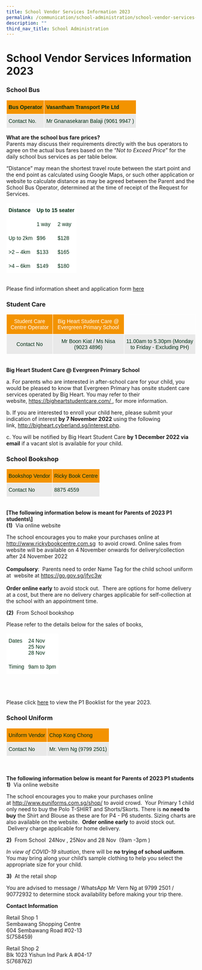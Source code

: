 ```yaml
---
title: School Vendor Services Information 2023
permalink: /communication/school-administration/school-vendor-services-information-2023/
description: ""
third_nav_title: School Administration
---
```

# **School Vendor Services Information 2023**

<h3>School Bus</h3>
<table style="border-collapse:collapse;border-spacing:0" class="tg"><thead><tr><th style="background-color:#F39300;border-color:#ffffff;border-style:solid;border-width:1px;color:#002D13;font-family:Arial, sans-serif;font-size:14px;font-weight:bold;overflow:hidden;padding:10px 5px;text-align:left;vertical-align:top;word-break:normal">Bus Operator </th><th style="background-color:#F39300;border-color:#ffffff;border-style:solid;border-width:1px;color:#002D13;font-family:Arial, sans-serif;font-size:14px;font-weight:bold;overflow:hidden;padding:10px 5px;text-align:left;vertical-align:top;word-break:normal">Vasantham Transport Pte Ltd</th></tr></thead><tbody><tr><td style="background-color:#E9E9E9;border-color:#ffffff;border-style:solid;border-width:1px;color:#002D13;font-family:Arial, sans-serif;font-size:14px;overflow:hidden;padding:10px 5px;text-align:left;vertical-align:top;word-break:normal">Contact No.</td><td style="background-color:#E9E9E9;border-color:#ffffff;border-style:solid;border-width:1px;color:#002D13;font-family:Arial, sans-serif;font-size:14px;overflow:hidden;padding:10px 5px;text-align:left;vertical-align:top;word-break:normal">Mr Gnanasekaran Balaji  (9061 9947 )</td></tr></tbody></table>


<b>What are the school bus fare prices?</b>  
Parents may discuss their requirements directly with the bus operators to agree on the actual bus fares based on the “_Not to Exceed Price_” for the daily school bus services as per table below.

“Distance” may mean the shortest travel route between the start point and the end point as calculated using Google Maps, or such other application or website to calculate distance as may be agreed between the Parent and the School Bus Operator, determined at the time of receipt of the Request for Services.

<table style="border-collapse:collapse;border-spacing:0" class="tg"><thead><tr><th style="background-color:#FFF;border-color:#ffffff;border-style:solid;border-width:1px;color:#002D13;font-family:Arial, sans-serif;font-size:14px;font-weight:bold;overflow:hidden;padding:10px 5px;text-align:left;vertical-align:top;word-break:normal" rowspan="2">Distance</th><th style="background-color:#FFF;border-color:#ffffff;border-style:solid;border-width:1px;color:#002D13;font-family:Arial, sans-serif;font-size:14px;font-weight:bold;overflow:hidden;padding:10px 5px;text-align:left;vertical-align:top;word-break:normal" colspan="2">Up to 15 seater</th></tr><tr><th style="background-color:#FFF;border-color:#ffffff;border-style:solid;border-width:1px;color:#002D13;font-family:Arial, sans-serif;font-size:14px;font-weight:normal;overflow:hidden;padding:10px 5px;text-align:left;vertical-align:top;word-break:normal">1 way</th><th style="background-color:#FFF;border-color:#ffffff;border-style:solid;border-width:1px;color:#002D13;font-family:Arial, sans-serif;font-size:14px;font-weight:normal;overflow:hidden;padding:10px 5px;text-align:left;vertical-align:top;word-break:normal">2 way</th></tr></thead><tbody><tr><td style="background-color:#FFF;border-color:#ffffff;border-style:solid;border-width:1px;color:#002D13;font-family:Arial, sans-serif;font-size:14px;overflow:hidden;padding:10px 5px;text-align:left;vertical-align:top;word-break:normal">Up to 2km</td><td style="background-color:#FFF;border-color:#ffffff;border-style:solid;border-width:1px;color:#002D13;font-family:Arial, sans-serif;font-size:14px;overflow:hidden;padding:10px 5px;text-align:left;vertical-align:top;word-break:normal">$96</td><td style="background-color:#FFF;border-color:#ffffff;border-style:solid;border-width:1px;color:#002D13;font-family:Arial, sans-serif;font-size:14px;overflow:hidden;padding:10px 5px;text-align:left;vertical-align:top;word-break:normal">$128</td></tr><tr><td style="background-color:#FFF;border-color:#ffffff;border-style:solid;border-width:1px;color:#002D13;font-family:Arial, sans-serif;font-size:14px;overflow:hidden;padding:10px 5px;text-align:left;vertical-align:top;word-break:normal">&gt;2 – 4km</td><td style="background-color:#FFF;border-color:#ffffff;border-style:solid;border-width:1px;color:#002D13;font-family:Arial, sans-serif;font-size:14px;overflow:hidden;padding:10px 5px;text-align:left;vertical-align:top;word-break:normal">$133</td><td style="background-color:#FFF;border-color:#ffffff;border-style:solid;border-width:1px;color:#002D13;font-family:Arial, sans-serif;font-size:14px;overflow:hidden;padding:10px 5px;text-align:left;vertical-align:top;word-break:normal">$165</td></tr><tr><td style="background-color:#FFF;border-color:#ffffff;border-style:solid;border-width:1px;color:#002D13;font-family:Arial, sans-serif;font-size:14px;overflow:hidden;padding:10px 5px;text-align:left;vertical-align:top;word-break:normal">&gt;4 – 6km</td><td style="background-color:#FFF;border-color:#ffffff;border-style:solid;border-width:1px;color:#002D13;font-family:Arial, sans-serif;font-size:14px;overflow:hidden;padding:10px 5px;text-align:left;vertical-align:top;word-break:normal">$149</td><td style="background-color:#FFF;border-color:#ffffff;border-style:solid;border-width:1px;color:#002D13;font-family:Arial, sans-serif;font-size:14px;overflow:hidden;padding:10px 5px;text-align:left;vertical-align:top;word-break:normal">$180</td></tr></tbody></table>
<br>
Please find information sheet and application form <a href="/files/School%20Bus%20Information%20%20Request%20Form%20-%202023.pdf">here</a>

<h3>Student Care</h3>
<table style="border-collapse:collapse;border-spacing:0" class="tg"><thead><tr><th style="background-color:#F39300;border-color:#ffffff;border-style:solid;border-width:1px;color:#FFF;font-family:Arial, sans-serif;font-size:14px;font-weight:normal;overflow:hidden;padding:10px 5px;text-align:center;vertical-align:middle;word-break:normal"><span style="color:#FFF;background-color:#F39300">Student Care Centre Operator</span></th><th style="background-color:#F39300;border-color:#ffffff;border-style:solid;border-width:1px;color:#FFF;font-family:Arial, sans-serif;font-size:14px;font-weight:normal;overflow:hidden;padding:10px 5px;text-align:center;vertical-align:middle;word-break:normal"><span style="color:#FFF;background-color:#F39300">Big Heart Student Care @ Evergreen Primary School</span></th><th style="border-color:#ffffff;border-style:solid;border-width:1px;font-family:Arial, sans-serif;font-size:14px;font-weight:normal;overflow:hidden;padding:10px 5px;text-align:left;vertical-align:top;word-break:normal"></th></tr></thead><tbody><tr><td style="background-color:#E9E9E9;border-color:#ffffff;border-style:solid;border-width:1px;color:#002D13;font-family:Arial, sans-serif;font-size:14px;overflow:hidden;padding:10px 5px;text-align:center;vertical-align:middle;word-break:normal"><span style="color:#002D13;background-color:#E9E9E9"> Contact No</span></td><td style="background-color:#E9E9E9;border-color:#ffffff;border-style:solid;border-width:1px;color:#002D13;font-family:Arial, sans-serif;font-size:14px;overflow:hidden;padding:10px 5px;text-align:center;vertical-align:top;word-break:normal"> Mr Boon Kiat / Ms Nisa (9023 4896)</td><td style="background-color:#E9E9E9;border-color:#ffffff;border-style:solid;border-width:1px;color:#002D13;font-family:Arial, sans-serif;font-size:14px;overflow:hidden;padding:10px 5px;text-align:center;vertical-align:middle;word-break:normal"><span style="color:#002D13;background-color:#E9E9E9">11.00am to 5.30pm (Monday to Friday - Excluding PH)</span></td></tr></tbody></table><br>
<b>Big Heart Student Care @ Evergreen Primary School</b> 

a. For parents who are interested in after-school care for your child, you would be pleased to know that Evergreen Primary has onsite student care services operated by Big Heart. You may refer to their website, <a href="https://bigheartstudentcare.com">https://bigheartstudentcare.com/ </a>, for more information.

b. If you are interested to enroll your child here, please submit your indication of interest **by 7 November 2022** using the following link, <a href="http://bigheart.cyberland.sg/interest.php">http://bigheart.cyberland.sg/interest.php</a>.

c. You will be notified by Big Heart Student Care <b>by 1 December 2022 via email</b> if a vacant slot is available for your child.

<h3>School Bookshop</h3>
<table style="border-collapse:collapse;border-spacing:0" class="tg"><thead><tr><th style="background-color:#F39300;border-color:#ffffff;border-style:solid;border-width:1px;color:#002D13;font-family:Arial, sans-serif;font-size:14px;font-weight:normal;overflow:hidden;padding:10px 5px;text-align:left;vertical-align:top;word-break:normal">Bookshop Vendor</th><th style="background-color:#F39300;border-color:#ffffff;border-style:solid;border-width:1px;color:#002D13;font-family:Arial, sans-serif;font-size:14px;font-weight:normal;overflow:hidden;padding:10px 5px;text-align:left;vertical-align:top;word-break:normal">Ricky Book Centre</th></tr></thead><tbody><tr><td style="background-color:#E9E9E9;border-color:#ffffff;border-style:solid;border-width:1px;color:#002D13;font-family:Arial, sans-serif;font-size:14px;overflow:hidden;padding:10px 5px;text-align:left;vertical-align:top;word-break:normal">Contact No</td><td style="background-color:#E9E9E9;border-color:#ffffff;border-style:solid;border-width:1px;color:#002D13;font-family:Arial, sans-serif;font-size:14px;overflow:hidden;padding:10px 5px;text-align:left;vertical-align:top;word-break:normal">8875 4559</td></tr></tbody></table>
<br>
<b>[The following information below is meant for Parents of 2023 P1 students\]</b><br>
<b>(1)</b>   Via online website

The school encourages you to make your purchases online at <a href="www.rickybookcentre.com.sg"> http://www.rickybookcentre.com.sg</a>  to avoid crowd. Online sales from website will be available on 4 November onwards for delivery/collection after 24 November 2022<br><br><b>Compulsory</b>:  Parents need to order Name Tag for the child school uniform at  website at <a href="https://go.gov.sg/jfvc3w">https://go.gov.sg/jfvc3w</a><br><br><b>Order online early</b> to avoid stock out.  There are options for home delivery at a cost, but there are no delivery charges applicable for self-collection at the school with an appointment time.  

<b>(2)</b>  From School bookshop 

Please refer to the details below for the sales of books,  
<table style="border-collapse:collapse;border-spacing:0" class="tg"><thead><tr><th style="background-color:#FFF;border-color:#ffffff;border-style:solid;border-width:1px;color:#002D13;font-family:Arial, sans-serif;font-size:14px;font-weight:normal;overflow:hidden;padding:10px 5px;text-align:left;vertical-align:top;word-break:normal"><span style="font-weight:normal">Dates</span></th><th style="background-color:#FFF;border-color:#ffffff;border-style:solid;border-width:1px;color:#002D13;font-family:Arial, sans-serif;font-size:14px;font-weight:normal;overflow:hidden;padding:10px 5px;text-align:left;vertical-align:top;word-break:normal">24 Nov <br>25 Nov<br>28 Nov</th></tr></thead><tbody><tr><td style="background-color:#FFF;border-color:#ffffff;border-style:solid;border-width:1px;color:#002D13;font-family:Arial, sans-serif;font-size:14px;overflow:hidden;padding:10px 5px;text-align:left;vertical-align:top;word-break:normal">Timing</td><td style="background-color:#FFF;border-color:#ffffff;border-style:solid;border-width:1px;color:#002D13;font-family:Arial, sans-serif;font-size:14px;overflow:hidden;padding:10px 5px;text-align:left;vertical-align:top;word-break:normal"> 9am to 3pm</td></tr></tbody></table><br><br><br>
Please click <a href="/files/Evergreen%20Primary%20School%20-%20Booklist%20for%20AY2023%20%20P1.pdf">here</a> to view the P1 Booklist for the year 2023.

<h3>School Uniform</h3>
<table style="border-collapse:collapse;border-spacing:0" class="tg"><thead><tr><th style="background-color:#F39300;border-color:#ffffff;border-style:solid;border-width:1px;color:#002D13;font-family:Arial, sans-serif;font-size:14px;font-weight:normal;overflow:hidden;padding:10px 5px;text-align:left;vertical-align:top;word-break:normal">Uniform Vendor</th><th style="background-color:#F39300;border-color:#ffffff;border-style:solid;border-width:1px;color:#002D13;font-family:Arial, sans-serif;font-size:14px;font-weight:normal;overflow:hidden;padding:10px 5px;text-align:left;vertical-align:top;word-break:normal">Chop Kong Chong</th></tr></thead><tbody><tr><td style="background-color:#E9E9E9;border-color:#ffffff;border-style:solid;border-width:1px;color:#002D13;font-family:Arial, sans-serif;font-size:14px;overflow:hidden;padding:10px 5px;text-align:left;vertical-align:top;word-break:normal">Contact No</td><td style="background-color:#E9E9E9;border-color:#ffffff;border-style:solid;border-width:1px;color:#002D13;font-family:Arial, sans-serif;font-size:14px;overflow:hidden;padding:10px 5px;text-align:left;vertical-align:top;word-break:normal">Mr. Vern Ng  (9799 2501)</td></tr></tbody></table><br><br><b>The following information below is meant for Parents of 2023 P1 students</b><br> 
<b>1)</b>   Via online website

The school encourages you to make your purchases online at <a href="www.euniforms.com.sg/shop">http://www.euniforms.com.sg/shop/</a> to avoid crowd.  Your Primary 1 child only need to buy the Polo T-SHIRT and Shorts/Skorts. There is <b>no need to buy</b> the Shirt and Blouse as these are for P4 - P6 students. Sizing charts are also available on the website.  <b>Order online early</b> to avoid stock out.  Delivery charge applicable for home delivery.<br>

<b>2)</b>   From School  24Nov , 25Nov and 28 Nov  (9am -3pm ) 

_In view of COVID-19 situation_, there will be <b>no trying of school uniform</b>. You may bring along your child’s sample clothing to help you select the appropriate size for your child.

<b>3)</b>  At the retail shop

You are advised to message / WhatsApp Mr Vern Ng at 9799 2501 / 90772932 to determine stock availability before making your trip there.

<b>Contact Information</b>   

Retail Shop 1   
Sembawang Shopping Centre   
604 Sembawang Road #02-13    
S(758459)

Retail Shop 2   
Blk 1023 Yishun Ind Park A #04-17   
S(768762)